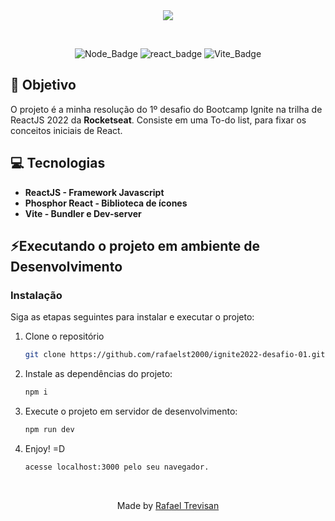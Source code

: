 <div align="center">

<img src="./src/assets/lol-auth-gif.gif"/>
  
&nbsp;

![Node_Badge][node_version_badge] ![react_badge][react_badge] ![Vite_Badge][vite_badge]

</div>


## **:rocket: Objetivo**

O projeto é a minha resolução do 1º desafio do Bootcamp Ignite na trilha de ReactJS 2022 da **Rocketseat**. Consiste em uma To-do list, para fixar os conceitos iniciais de React.

## **:computer: Tecnologias**

  - **ReactJS - Framework Javascript**
  - **Phosphor React - Biblioteca de ícones**
  - **Vite - Bundler e Dev-server**

## **⚡Executando o projeto em ambiente de Desenvolvimento**

### Instalação

Siga as etapas seguintes para instalar e executar o projeto:

1. Clone o repositório

   ```sh
   git clone https://github.com/rafaelst2000/ignite2022-desafio-01.git
   ```
2. Instale as dependências do projeto:

   ```sh
   npm i
   ```
   
3. Execute o projeto em servidor de desenvolvimento:

   ```sh
   npm run dev
   ``` 
   
4. Enjoy! =D

   ```sh
   acesse localhost:3000 pelo seu navegador.
   ``` 
   <br>
 
 <div align="center">
  Made by <a href="https://www.linkedin.com/in/rafaelst2000/" target="_blank">Rafael Trevisan</a>
 </div>

<!-- Badges -->

[node_version_badge]: https://img.shields.io/badge/Node-16.17.1-green

[yarn_version_badge]: https://img.shields.io/badge/Yarn-1.22.17-red

[react_badge]: https://img.shields.io/badge/Web-ReactJS-blue

[server_firebase_badge]: https://img.shields.io/badge/Server-Firebase-important

[pinia_badge]: https://img.shields.io/badge/Store-Pinia-yellow

[vite_badge]: https://img.shields.io/badge/Bundle-Vite-purple
